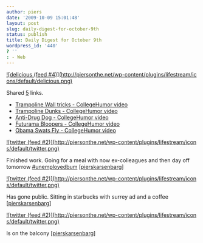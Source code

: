 ```yaml
---
author: piers
date: '2009-10-09 15:01:48'
layout: post
slug: daily-digest-for-october-9th
status: publish
title: Daily Digest for October 9th
wordpress_id: '440'
? ''
: - Web
---
```


[![delicious (feed #4)](http://piersonthe.net/wp-content/plugins/lifestream/ic
ons/default/delicious.png)](http://del.icio.us/piersk)

Shared [5](void(0);) links.

  * [Trampoline Wall tricks - CollegeHumor video](http://www.collegehumor.com/video%3A1831447)
  * [Trampoline Dunks - CollegeHumor video](http://www.collegehumor.com/video%3A1917997)
  * [Anti-Drug Dog - CollegeHumor video](http://www.collegehumor.com/video%3A1815712)
  * [Futurama Bloopers - CollegeHumor video](http://www.collegehumor.com/video%3A1899641)
  * [Obama Swats Fly - CollegeHumor video](http://www.collegehumor.com/video%3A1915095)

[![twitter (feed #2)](http://piersonthe.net/wp-content/plugins/lifestream/icon
s/default/twitter.png)](http://twitter.com/pierskarsenbarg/statuses/4712677392
)

Finished work. Going for a meal with now ex-colleagues and then day off
tomorrow
[#unemployedbum](https://search.twitter.com/search?q=%23unemployedbum)
[[pierskarsenbarg](http://twitter.com/pierskarsenbarg/statuses/4712677392)]

[![twitter (feed #2)](http://piersonthe.net/wp-content/plugins/lifestream/icon
s/default/twitter.png)](http://twitter.com/pierskarsenbarg/statuses/4730506132
)

Has gone public. Sitting in starbucks with surrey ad and a coffee
[[pierskarsenbarg](http://twitter.com/pierskarsenbarg/statuses/4730506132)]

[![twitter (feed #2)](http://piersonthe.net/wp-content/plugins/lifestream/icon
s/default/twitter.png)](http://twitter.com/pierskarsenbarg/statuses/4734318099
)

Is on the balcony
[[pierskarsenbarg](http://twitter.com/pierskarsenbarg/statuses/4734318099)]

